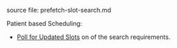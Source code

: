 source file: prefetch-slot-search.md

Patient based Scheduling:

- [Poll for Updated Slots](patient-scheduling.html#poll-for-updated-slots)
on of the search requirements.
